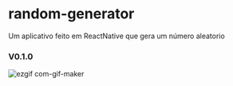 # random-generator
Um aplicativo feito em ReactNative que gera um número aleatorio

### V0.1.0
![ezgif com-gif-maker](https://user-images.githubusercontent.com/68474584/169599707-8da41f54-0a94-4369-adcb-a210741047bc.gif)

